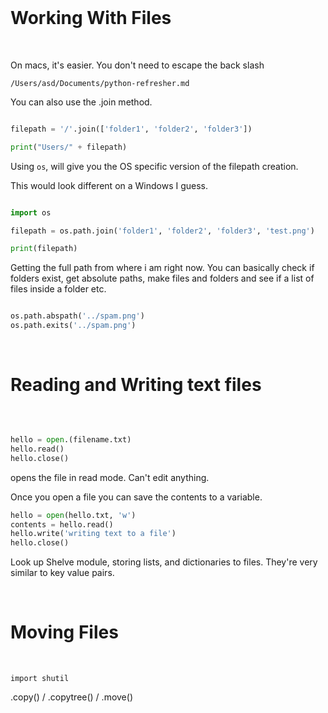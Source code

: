 <br>

# Working With Files

<br>

On macs, it's easier. You don't need to escape the back slash

```/Users/asd/Documents/python-refresher.md```

You can also use the .join method.

```py

filepath = '/'.join(['folder1', 'folder2', 'folder3'])

print("Users/" + filepath)

```

Using ```os```, will give you the OS specific version of the filepath creation.

This would look different on a Windows I guess.

```py

import os

filepath = os.path.join('folder1', 'folder2', 'folder3', 'test.png')

print(filepath)

```

Getting the full path from where i am right now.
You can basically check if folders exist, get absolute paths, make files and folders and see if a list of files inside a folder etc.

```py

os.path.abspath('../spam.png')
os.path.exits('../spam.png')

```

<br>

# Reading and Writing text files

<br>

```py

hello = open.(filename.txt)
hello.read()
hello.close()

```
opens the file in read mode. Can't edit anything.

Once you open a file you can save the contents to a variable.

```py
hello = open(hello.txt, 'w')
contents = hello.read()
hello.write('writing text to a file')
hello.close()

```

Look up Shelve module, storing lists, and dictionaries to files. They're very similar to key value pairs.

<br>

# Moving Files

<br>

```import shutil```

.copy() / .copytree() / .move() 